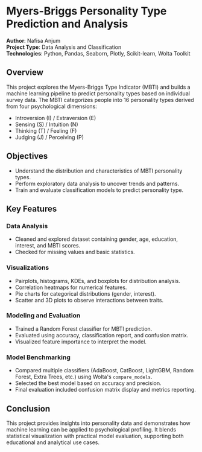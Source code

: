 # Myers-Briggs Personality Type Prediction and Analysis

**Author**: Nafisa Anjum  
**Project Type**: Data Analysis and Classification  
**Technologies**: Python, Pandas, Seaborn, Plotly, Scikit-learn, Wolta Toolkit

## Overview

This project explores the Myers-Briggs Type Indicator (MBTI) and builds a machine learning pipeline to predict personality types based on individual survey data. The MBTI categorizes people into 16 personality types derived from four psychological dimensions:

- Introversion (I) / Extraversion (E)
- Sensing (S) / Intuition (N)
- Thinking (T) / Feeling (F)
- Judging (J) / Perceiving (P)

## Objectives

- Understand the distribution and characteristics of MBTI personality types.
- Perform exploratory data analysis to uncover trends and patterns.
- Train and evaluate classification models to predict personality type.

## Key Features

### Data Analysis
- Cleaned and explored dataset containing gender, age, education, interest, and MBTI scores.
- Checked for missing values and basic statistics.

### Visualizations
- Pairplots, histograms, KDEs, and boxplots for distribution analysis.
- Correlation heatmaps for numerical features.
- Pie charts for categorical distributions (gender, interest).
- Scatter and 3D plots to observe interactions between traits.

### Modeling and Evaluation
- Trained a Random Forest classifier for MBTI prediction.
- Evaluated using accuracy, classification report, and confusion matrix.
- Visualized feature importance to interpret the model.

### Model Benchmarking
- Compared multiple classifiers (AdaBoost, CatBoost, LightGBM, Random Forest, Extra Trees, etc.) using Wolta's `compare_models`.
- Selected the best model based on accuracy and precision.
- Final evaluation included confusion matrix display and metrics reporting.

## Conclusion

This project provides insights into personality data and demonstrates how machine learning can be applied to psychological profiling. It blends statistical visualization with practical model evaluation, supporting both educational and analytical use cases.
